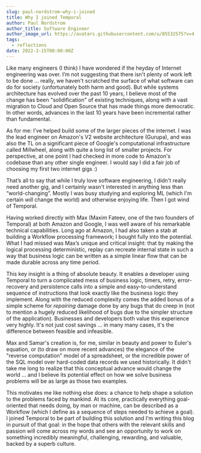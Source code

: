 ```yaml
---
slug: paul-nordstrom-why-i-joined
title: Why I joined Temporal
author: Paul Nordstrom
author_title: Software Engineer
author_image_url: https://avatars.githubusercontent.com/u/85532575?v=4
tags:
  - reflections
date: 2022-3-15T00:00:00Z
---
```


<!-- truncate -->

Like many engineers (I think) I have wondered if the heyday of Internet engineering was over.
I’m not suggesting that there isn't plenty of work left to be done ... really, we haven't scratched the surface of what software can do for society (unfortunately both harm and good).
But while systems architecture has evolved over the past 10 years, I believe most of the change has been "solidification" of existing techniques, along with a vast migration to Cloud and Open Source that has made things more democratic.
In other words, advances in the last 10 years have been incremental rather than fundamental.

As for me: I’ve helped build some of the larger pieces of the internet. I was the lead engineer on Amazon's V2 website architecture (Gurupa), and was also the TL on a significant piece of Google's computational infrastructure called Millwheel, along with quite a long list of smaller projects.
For perspective, at one point I had checked in more code to Amazon's codebase than any other single engineer.
I would say I did a fair job of choosing my first two internet gigs :)

That’s all to say that while I truly love software engineering, I didn't really need another gig, and I certainly wasn't interested in anything less than “world-changing”.
Mostly I was busy studying and exploring ML (which I'm certain *will* change the world) and otherwise enjoying life.
Then I got wind of Temporal.

Having worked directly with Max (Maxim Fateev, one of the two founders of Temporal) at both Amazon and Google, I was well aware of his remarkable technical capabilities.
Long ago at Amazon, I had also taken a stab at building a Workflow processing framework; I bought fully into  the potential.
What I had missed was Max’s unique and critical insight: that by making the logical processing deterministic, replay can recreate internal state in such a way that business logic can be written as a simple linear flow that can be made durable across any time period.

This key insight is a thing of absolute beauty.
It enables a developer using Temporal to turn a complicated mess of business logic, timers, retry, error-recovery and persistence calls into a simple and easy-to-understand sequence of instructions that look exactly like the business logic they implement.
Along with the reduced complexity comes the added bonus of a simple scheme for *repairing* damage done by any bugs that do creep in (not to mention a hugely reduced likelihood of bugs due to the simpler structure of the application).  Businesses and developers both value this experience very highly.
It's not just cost savings ... in many many cases, it's the difference between feasible and infeasible.

Max and Samar's creation is, for me, similar in beauty and power to Euler's equation, or (to draw on more recent advances) the elegance of the "reverse computation" model of a spreadsheet, or the incredible power of the SQL model over hard-coded data records we used historically.
It didn't take me long to realize that this conceptual advance would change the world ... and I believe its potential effect on how we solve business problems will be as large as those two examples.

This motivates me like nothing else does: a chance to help shape a solution to the problems faced by mankind.
At its core, practically everything goal-oriented that needs doing, by man or machine, can be described as a Workflow (which I define as a sequence of steps needed to achieve a goal).
I joined Temporal to be part of building this solution and I’m writing this blog in pursuit of that goal: in the hope that others with the relevant skills and passion will come across my words and see an opportunity to work on something incredibly meaningful, challenging, rewarding, and valuable, backed by a superb culture.

